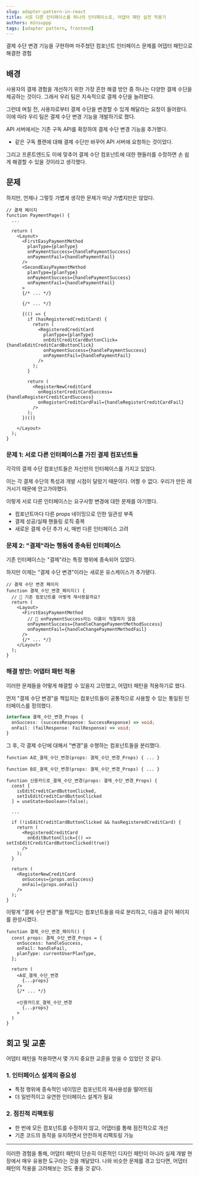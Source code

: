 ```yaml
---
slug: adapter-pattern-in-react
title: 서로 다른 인터페이스를 하나의 인터페이스로, 어댑터 패턴 실전 적용기
authors: m1nsuppp
tags: [adapter pattern, frontend]
---
```


결제 수단 변경 기능을 구현하며 마주쳤던 컴포넌트 인터페이스 문제를 어댑터 패턴으로 해결한 경험

<!--truncate-->

## 배경

사용자의 결제 경험을 개선하기 위한 가장 흔한 해결 방안 중 하나는 다양한 결제 수단을 제공하는 것이다. 그래서 우리 팀은 지속적으로 결제 수단을 늘려왔다.

그런데 며칠 전, 사용자로부터 결제 수단을 변경할 수 있게 해달라는 요청이 들어왔다. 이에 따라 우리 팀은 결제 수단 변경 기능을 개발하기로 했다.

API 서버에서는 기존 구독 API를 확장하여 결제 수단 변경 기능을 추가했다.

- 같은 구독 플랜에 대해 결제 수단만 바꾸어 API 서버에 요청하는 것이었다.

그리고 프론트엔드도 이에 맞추어 결제 수단 컴포넌트에 대한 핸들러를 수정하면 손 쉽게 해결할 수 있을 것이라고 생각했다.

## 문제

하지만, 언제나 그렇듯 가볍게 생각한 문제가 마냥 가볍지만은 않았다.

```tsx
// 결제 페이지
function PaymentPage() {
  ...

  return (
    <Layout>
      <FirstEasyPaymentMethod
        planType={planType}
        onPaymentSuccess={handlePaymentSuccess}
        onPaymentFail={handlePaymentFail}
      />
      <SecondEasyPaymentMethod
        planType={planType}
        onPaymentSuccess={handlePaymentSuccess}
        onPaymentFail={handlePaymentFail}
      >
      {/* ... */}

      {/* ... */}

      {(() => {
        if (hasRegisteredCreditCard) {
          return (
            <RegisteredCreditCard
              planType={planType}
              onEditCreditCardButtonClick={handleEditCreditCardButtonClick}
              onPaymentSuccess={handlePaymentSuccess}
              onPaymentFail={handlePaymentFail}
            />
          );
        }

        return (
          <RegisterNewCreditCard
            onRegisterCreditCardSuccess={handleRegisterCreditCardSuccess}
            onRegisterCreditCardFail={handleRegisterCreditCardFail}
          />
        );
      })()}

    </Layout>
  );
}
```

### 문제 1: 서로 다른 인터페이스를 가진 결제 컴포넌트들

각각의 결제 수단 컴포넌트들은 자신만의 인터페이스를 가지고 있었다.

이는 각 결제 수단의 특성과 개발 시점이 달랐기 때문이다. 어쩔 수 없다. 우리가 만든 레거시기 때문에 안고가야했다.

이렇게 서로 다른 인터페이스는 요구사항 변경에 대한 문제를 야기했다.

- 컴포넌트마다 다른 props 네이밍으로 인한 일관성 부족
- 결제 성공/실패 핸들링 로직 중복
- 새로운 결제 수단 추가 시, 매번 다른 인터페이스 고려

### 문제 2: "결제"라는 행동에 종속된 인터페이스

기존 인터페이스는 "결제"라는 특정 행위에 종속되어 있었다.

하지만 이제는 "결제 수단 변경"이라는 새로운 유스케이스가 추가됐다.

```tsx
// 결제 수단 변경 페이지
function 결제_수단_변경_페이지() {
  // 🤔 기존 컴포넌트를 어떻게 재사용할까요?
  return (
    <Layout>
      <FirstEasyPaymentMethod
        // 💭 onPaymentSuccess라는 이름이 적절하지 않음
        onPaymentSuccess={handleChangePaymentMethodSuccess}
        onPaymentFail={handleChangePaymentMethodFail}
      />
      {/* ... */}
    </Layout>
  );
}
```

### 해결 방안: 어댑터 패턴 적용

이러한 문제들을 어떻게 해결할 수 있을지 고민했고, 어댑터 패턴을 적용하기로 했다.

먼저 "결제 수단 변경"을 책임지는 컴포넌트들이 공통적으로 사용할 수 있는 통일된 인터페이스를 정의했다.

```typescript
interface 결제_수단_변경_Props {
  onSuccess: (successResponse: SuccessResponse) => void;
  onFail: (failResponse: FailResponse) => void;
}
```

그 후, 각 결제 수단에 대해서 "변경"을 수행하는 컴포넌트들을 분리했다.

```tsx
function A로_결제_수단_변경(props: 결제_수단_변경_Props) { ... }

function B로_결제_수단_변경(props: 결제_수단_변경_Props) { ... }

function 신용카드로_결제_수단_변경(props: 결제_수단_변경_Props) {
  const [
    isEditCreditCardButtonClicked,
    setIsEditCreditCardButtonClicked
  ] = useState<boolean>(false);

  ...

  if (!isEditCreditCardButtonClicked && hasRegisteredCreditCard) {
    return (
      <RegisteredCreditCard
        onEditButtonClick={() => setIsEditCreditCardButtonClicked(true)}
      />
    );
  }

  return (
    <RegisterNewCreditCard
      onSuccess={props.onSuccess}
      onFail={props.onFail}
    />
  );
}
```

이렇게 "결제 수단 변경"을 책임지는 컴포넌트들을 따로 분리하고, 다음과 같이 페이지를 완성시켰다.

```tsx
function 결제_수단_변경_페이지() {
  const props: 결제_수단_변경_Props = {
    onSuccess: handleSuccess,
    onFail: handleFail,
    planType: currentUserPlanType,
  };

  return (
    <A로_결제_수단_변경
      {...props}
    />
    {/* ... */}

    <신용카드로_결제_수단_변경
      {...props}
    >
  )
}
```

## 회고 및 교훈

어댑터 패턴을 적용하면서 몇 가지 중요한 교훈을 얻을 수 있었던 것 같다.

### 1. 인터페이스 설계의 중요성

- 특정 행위에 종속적인 네이밍은 컴포넌트의 재사용성을 떨어뜨림
- 더 일반적이고 유연한 인터페이스 설계가 필요

### 2. 점진적 리팩토링

- 한 번에 모든 컴포넌트를 수정하지 않고, 어댑터를 통해 점진적으로 개선
- 기존 코드의 동작을 유지하면서 안전하게 리팩토링 가능

---

이러한 경험을 통해, 어댑터 패턴이 단순히 이론적인 디자인 패턴이 아니라 실제 개발 현장에서 매우 유용한 도구라는 것을 깨달았다.
나와 비슷한 문제를 겪고 있다면, 어댑터 패턴의 적용을 고려해보는 것도 좋을 것 같다.
